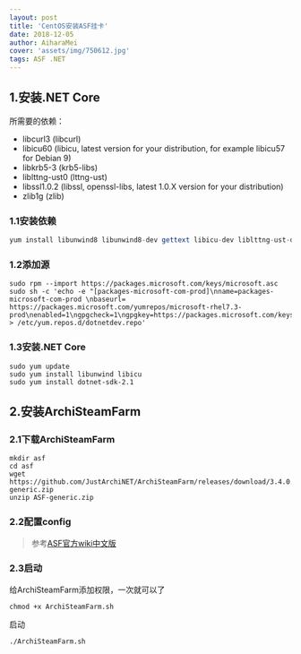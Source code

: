 ```yaml
---
layout: post
title: 'CentOS安装ASF挂卡'
date: 2018-12-05
author: AiharaMei
cover: 'assets/img/750612.jpg'
tags: ASF .NET
---
```


## 1.安装.NET Core

所需要的依赖：
* libcurl3 (libcurl)
* libicu60 (libicu, latest version for your distribution, for example libicu57 for Debian 9)
* libkrb5-3 (krb5-libs)
* liblttng-ust0 (lttng-ust)
* libssl1.0.2 (libssl, openssl-libs, latest 1.0.X version for your distribution)
* zlib1g (zlib)

### 1.1安装依赖

  ```php
  yum install libunwind8 libunwind8-dev gettext libicu-dev liblttng-ust-dev libcurl4-openssl-dev libssl-dev uuid-dev unzip
  ```
  
### 1.2添加源 

  ```python3
  sudo rpm --import https://packages.microsoft.com/keys/microsoft.asc
  sudo sh -c 'echo -e "[packages-microsoft-com-prod]\nname=packages-microsoft-com-prod \nbaseurl= https://packages.microsoft.com/yumrepos/microsoft-rhel7.3-prod\nenabled=1\ngpgcheck=1\ngpgkey=https://packages.microsoft.com/keys/microsoft.asc" > /etc/yum.repos.d/dotnetdev.repo'
  ```
  
### 1.3安装.NET Core

  ```
  sudo yum update
  sudo yum install libunwind libicu
  sudo yum install dotnet-sdk-2.1
  ```
  
## 2.安装ArchiSteamFarm

### 2.1下载ArchiSteamFarm

  ```
  mkdir asf
  cd asf
  wget https://github.com/JustArchiNET/ArchiSteamFarm/releases/download/3.4.0.7/ASF-generic.zip
  unzip ASF-generic.zip
  ```
  
### 2.2配置config

  > 参考[ASF官方wiki中文版](https://steamcn.com/t187703-1-1)
  
### 2.3启动

  给ArchiSteamFarm添加权限，一次就可以了
  ```
  chmod +x ArchiSteamFarm.sh
  ```
  
  启动
  ```
  ./ArchiSteamFarm.sh
  ```

